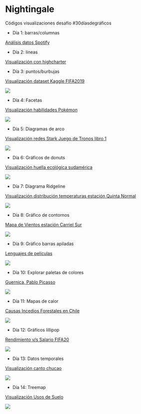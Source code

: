 # Nightingale
Códigos visualizaciones desafío #30díasdegráficos

- Día 1: barras/columnas

[Análisis datos Spotify](https://sporella.netlify.app/2020-05-12-m%C3%BAsica-datos-y-gr%C3%A1ficos/)


- Día 2: líneas

[Visualización con highcharter](https://sporella.netlify.app/2020-05-13-visualizaci%C3%B3n-con-highcharter-brecha-de-g%C3%A9nero-en-carreras-tecnol%C3%B3gicas/)

- Día 3: puntos/burbujas

[Visualización dataset Kaggle FIFA2019](https://www.kaggle.com/karangadiya/fifa19)

![](https://github.com/sporella/nightingale/blob/master/plots/tres/fifa.png)

- Día 4: Facetas

[Visualización habilidades Pokémon](https://raw.githubusercontent.com/cienciadedatos/datos-de-miercoles/master/datos/2019/2019-07-10/pokemon.csv)

![](https://github.com/sporella/nightingale/blob/master/plots/cuatro/habilidades_pokemon.png)

- Día 5: Diagramas de arco

[Visualización redes Stark Juego de Tronos libro 1](https://kaggle.com/moradnejad/interaction-networks-for-game-of-thrones-saga)

![](https://github.com/sporella/nightingale/blob/master/plots/cinco/GOT.png)

- Día 6: Gráficos de donuts

[Visualización huella ecológica sudamérica](https://www.kaggle.com/footprintnetwork/ecological-footprint?select=countries.csv)

![](https://github.com/sporella/nightingale/blob/master/plots/seis/huella.gif)

- Día 7: Diagrama Ridgeline

[Visualización distribución temperaturas estación Quinta Normal](http://explorador.cr2.cl/)

![](https://github.com/sporella/nightingale/blob/master/plots/siete/temps.png)

- Día 8: Gráfico de contornos

[Mapa de Vientos estación Carriel Sur](https://agrometeorologia.cl/VV)

![](https://github.com/sporella/nightingale/blob/master/plots/ocho/mapadevientos.png)

- Día 9: Gráfico barras apiladas

[Lenguajes de películas](https://www.kaggle.com/stefanoleone992/imdb-extensive-dataset?select=IMDb+movies.csv)

![](https://github.com/sporella/nightingale/blob/master/plots/nueve/peliculas.png)


- Día 10: Explorar paletas de colores

[Guernica, Pablo Picasso](https://github.com/sporella/nightingale/blob/master/diez.R)

![](https://github.com/sporella/nightingale/blob/master/plots/diez/guernica.gif)

- Día 11: Mapas de calor

[Causas Incedios Forestales en Chile](https://stat.ine.cl/?lang=es&SubSessionId=06710c95-0c1d-451a-9847-ffa76ec9080d#)

![](https://github.com/sporella/nightingale/blob/master/plots/once/incendios.png)

- Día 12: Gráficos lillipop

[Rendimiento v/s Salario FIFA20](https://www.kaggle.com/sagunsh/fifa-20-complete-player-dataset)

![](https://github.com/sporella/nightingale/blob/master/plots/doce/fifa20.png)


- Día 13: Datos temporales

[Visualización canto chucao](https://www.xeno-canto.org/species/Scelorchilus-rubecula)

![](https://github.com/sporella/nightingale/blob/master/plots/trece/chucao.png)


- Día 14: Treemap

[Visualización Usos de Suelo](https://lpdaac.usgs.gov/products/mcd12q1v006/)

![](https://github.com/sporella/nightingale/blob/master/plots/catorce/cobertura_suelo.gif)